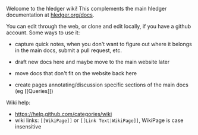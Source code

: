 Welcome to the hledger wiki!
This complements the main hledger documentation at [hledger.org/docs](http://hledger.org/docs.html).

You can edit through the web, or clone and edit locally, if you have a github account.
Some ways to use it:

- capture quick notes, when you don't want to figure out where it belongs in the main docs, submit a pull request, etc.

- draft new docs here and maybe move to the main website later

- move docs that don't fit on the website back here

- create pages annotating/discussion specific sections of the main docs (eg [[Queries]])

Wiki help:
- https://help.github.com/categories/wiki
- wiki links: `[[WikiPage]]` or `[[Link Text|WikiPage]]`, WikiPage is case insensitive


